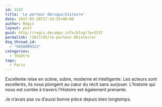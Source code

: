 ```yaml
---
id: 3337
title: 'Le porteur d&rsquo;histoire'
date: 2017-05-28T17:14:55+00:00
author: Régis
layout: post
guid: http://regis.decamps.info/blog/?p=3337
permalink: /2017/05/le-porteur-dhistoire/
dsq_thread_id:
  - "5858089313"
categories:
  - Théâtre
tags:
  - Paris
---
```

Excellente mise en scène, sobre, moderne et intelligente. Les acteurs sont excellents, ils nous plongent au cœur du récit sans surjouer. L&rsquo;histoire qui nous est contée à travers l&rsquo;Histoire est également prenante.

Je n&rsquo;avais pas vu d&rsquo;aussi bonne pièce depuis bien longtemps.